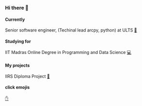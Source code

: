 ### Hi there 👋

<!--
**NomitRwt/NomitRwt** is a ✨ _special_ ✨ repository because its `README.md` (this file) appears on your GitHub profile.

Here are some ideas to get you started:

- 🔭 I’m currently working on ...
- 🌱 I’m currently learning ...
- 👯 I’m looking to collaborate on ...
- 🤔 I’m looking for help with ...
- 💬 Ask me about ...
- 📫 How to reach me: ...
- 😄 Pronouns: ...
- ⚡ Fun fact: ...
-->
#### Currently
Senior software engineer, (Techinal lead arcpy, python) at ULTS [:office:](https://www.linkedin.com/in/nomit-rawat/)
#### Studying for
IIT Madras Online Degree in Programming and Data Science [:computer:](https://onlinedegree.iitm.ac.in/)
#### My projects
IIRS Diploma Project [:eyes:](https://github.com/NomitRwt/DiplomaProject)
#### click emojis
[:raised_hand:](https://gist.github.com/rxaviers/7360908)
